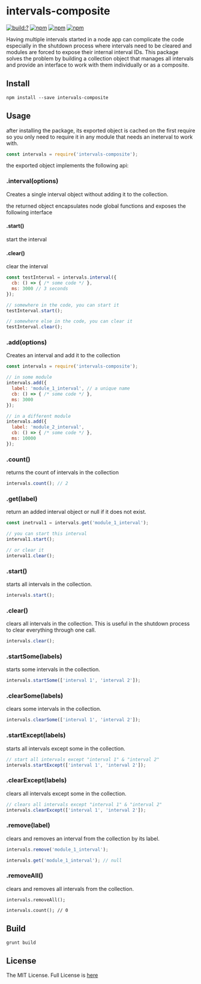 # intervals-composite

[![build:?](https://travis-ci.org/js-shelf/intervals-composite.svg?branch=master)](https://travis-ci.org/js-shelf/intervals-composite) [![npm](https://img.shields.io/npm/v/intervals-composite.svg)](https://www.npmjs.com/package/intervals-composite) [![npm](https://img.shields.io/npm/dm/intervals-composite.svg)](https://www.npmjs.com/package/intervals-composite) [![npm](https://img.shields.io/badge/node-%3E=%206.0-blue.svg)](https://www.npmjs.com/package/intervals-composite)

Having multiple intervals started in a node app can complicate the code especially in the shutdown process where intervals need to be cleared and modules are forced to expose their internal interval IDs. This package solves the problem by building a collection object that manages all intervals and provide an interface to work with them individually or as a composite.

## Install
```
npm install --save intervals-composite
```

## Usage
after installing the package, its exported object is cached on the first require so you only need to require it in any module that needs an ineterval to work with.

```js
const intervals = require('intervals-composite');
```

the exported object implements the following api:

### .interval(options)
Creates a single interval object without adding it to the collection.

the returned object encapsulates node global functions and exposes the following interface
#### .start()
start the interval

#### .clear()
clear the interval

```js
const testInterval = intervals.interval({
  cb: () => { /* some code */ },
  ms: 3000 // 3 seconds
});

// somewhere in the code, you can start it
testInterval.start();

// somewhere else in the code, you can clear it
testInterval.clear();
```

### .add(options)
Creates an interval and add it to the collection
```js
const intervals = require('intervals-composite');

// in some module
intervals.add({
  label: 'module_1_interval', // a unique name
  cb: () => { /* some code */ },
  ms: 3000
});

// in a different module
intervals.add({
  label: 'module_2_interval',
  cb: () => { /* some code */ },
  ms: 10000
});
```

### .count()
returns the count of intervals in the collection

```js
intervals.count(); // 2
```

### .get(label)
return an added interval object or null if it does not exist.

```js
const inetrval1 = intervals.get('module_1_interval');

// you can start this interval
interval1.start();

// or clear it
interval1.clear();
```

### .start()
starts all intervals in the collection.
```js
intervals.start();
```

### .clear()
clears all intervals in the collection. This is useful in the shutdown process to clear everything through one call.
```js
intervals.clear();
```

### .startSome(labels)
starts some intervals in the collection.
```js
intervals.startSome(['interval 1', 'interval 2']);
```

### .clearSome(labels)
clears some intervals in the collection.
```js
intervals.clearSome(['interval 1', 'interval 2']);
```

### .startExcept(labels)
starts all intervals except some in the collection.
```js
// start all intervals except "interval 1" & "interval 2"
intervals.startExcept(['interval 1', 'interval 2']);
```

### .clearExcept(labels)
clears all intervals except some in the collection.
```js
// clears all intervals except "interval 1" & "interval 2"
intervals.clearExcept(['interval 1', 'interval 2']);
```

### .remove(label)
clears and removes an interval from the collection by its label.

```js
intervals.remove('module_1_interval');

intervals.get('module_1_interval'); // null
```

### .removeAll()
clears and removes all intervals from the collection.
```
intervals.removeAll();

intervals.count(); // 0
```

## Build
```
grunt build
```

## License
The MIT License. Full License is [here](https://github.com/js-shelf/intervals-composite/blob/master/LICENSE)

